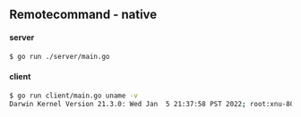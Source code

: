 ## Remotecommand - native

#### server

```sh
$ go run ./server/main.go
```


#### client
```sh
$ go run client/main.go uname -v
Darwin Kernel Version 21.3.0: Wed Jan  5 21:37:58 PST 2022; root:xnu-8019.80.24~20/RELEASE_X86_64

```

